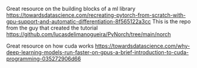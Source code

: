 Great resource on the building blocks of a ml library
https://towardsdatascience.com/recreating-pytorch-from-scratch-with-gpu-support-and-automatic-differentiation-8f565122a3cc
This is the repo from the guy that created the tutorial
https://github.com/lucasdelimanogueira/PyNorch/tree/main/norch

Great resource on how cuda works
https://towardsdatascience.com/why-deep-learning-models-run-faster-on-gpus-a-brief-introduction-to-cuda-programming-035272906d66


